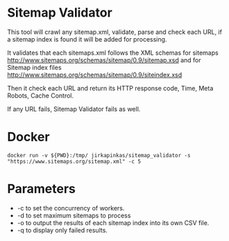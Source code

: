 
# Sitemap Validator

This tool will crawl any sitemap.xml, validate, parse and check each URL, if a sitemap index is found it will be added for processing. 

It validates that each sitemaps.xml follows the XML schemas for sitemaps  http://www.sitemaps.org/schemas/sitemap/0.9/sitemap.xsd and for Sitemap index files http://www.sitemaps.org/schemas/sitemap/0.9/siteindex.xsd

Then it check each URL and return its HTTP response code, Time, Meta Robots, Cache Control. 

If any URL fails, Sitemap Validator fails as well.

# Docker
```
docker run -v ${PWD}:/tmp/ jirkapinkas/sitemap_validator -s "https://www.sitemaps.org/sitemap.xml" -c 5
```

# Parameters
* -c to set the concurrency of workers.
* -d to set maximum sitemaps to process
* -o to output the results of each sitemap index into its own CSV file. 
* -q to display only failed results.

